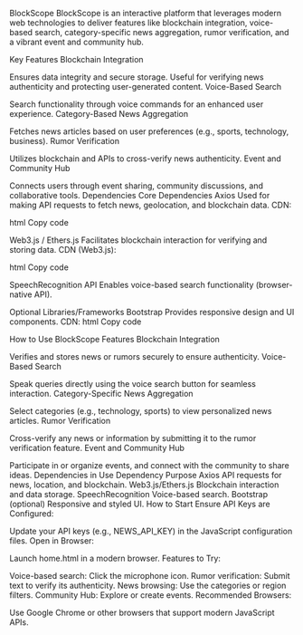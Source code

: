 BlockScope
BlockScope is an interactive platform that leverages modern web technologies to deliver features like blockchain integration, voice-based search, category-specific news aggregation, rumor verification, and a vibrant event and community hub.

Key Features
Blockchain Integration

Ensures data integrity and secure storage.
Useful for verifying news authenticity and protecting user-generated content.
Voice-Based Search

Search functionality through voice commands for an enhanced user experience.
Category-Based News Aggregation

Fetches news articles based on user preferences (e.g., sports, technology, business).
Rumor Verification

Utilizes blockchain and APIs to cross-verify news authenticity.
Event and Community Hub

Connects users through event sharing, community discussions, and collaborative tools.
Dependencies
Core Dependencies
Axios
Used for making API requests to fetch news, geolocation, and blockchain data.
CDN:

html
Copy code
<script src="https://cdn.jsdelivr.net/npm/axios/dist/axios.min.js"></script>
Web3.js / Ethers.js
Facilitates blockchain interaction for verifying and storing data.
CDN (Web3.js):

html
Copy code
<script src="https://cdn.jsdelivr.net/npm/web3/dist/web3.min.js"></script>
SpeechRecognition API
Enables voice-based search functionality (browser-native API).

Optional Libraries/Frameworks
Bootstrap
Provides responsive design and UI components.
CDN:
html
Copy code
<link href="https://cdn.jsdelivr.net/npm/bootstrap@5.3.0-alpha3/dist/css/bootstrap.min.css" rel="stylesheet">
How to Use BlockScope Features
Blockchain Integration

Verifies and stores news or rumors securely to ensure authenticity.
Voice-Based Search

Speak queries directly using the voice search button for seamless interaction.
Category-Specific News Aggregation

Select categories (e.g., technology, sports) to view personalized news articles.
Rumor Verification

Cross-verify any news or information by submitting it to the rumor verification feature.
Event and Community Hub

Participate in or organize events, and connect with the community to share ideas.
Dependencies in Use
Dependency	Purpose
Axios	API requests for news, location, and blockchain.
Web3.js/Ethers.js	Blockchain interaction and data storage.
SpeechRecognition	Voice-based search.
Bootstrap (optional)	Responsive and styled UI.
How to Start
Ensure API Keys are Configured:

Update your API keys (e.g., NEWS_API_KEY) in the JavaScript configuration files.
Open in Browser:

Launch home.html in a modern browser.
Features to Try:

Voice-based search: Click the microphone icon.
Rumor verification: Submit text to verify its authenticity.
News browsing: Use the categories or region filters.
Community Hub: Explore or create events.
Recommended Browsers:

Use Google Chrome or other browsers that support modern JavaScript APIs.
